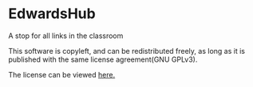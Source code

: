 # EdwardsHub
A stop for all links in the classroom

This software is copyleft, and can be redistributed freely, as long as it is published with the same license agreement(GNU GPLv3).

The license can be viewed [here.](https://jojomoore2007.github.io/EdwardsHub/LICENSE/)
